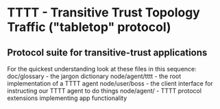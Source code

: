 # TTTT - Transitive Trust Topology Traffic ("tabletop" protocol)
## Protocol suite for transitive-trust applications

For the quickest understanding look at these files in this sequence:
    doc/glossary        - the jargon dictionary
    node/agent/tttt     - the root implementation of a TTTT agent
    node/user/boss      - the client interface for instructing our TTTT agent to do things
    node/agent/<clade>  - TTTT protocol extensions implementing app functionality
